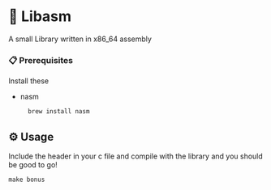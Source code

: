 # 👻 Libasm

A small Library written in x86_64 assembly

### 📋 Prerequisites

Install these
* nasm
  ```sh
	brew install nasm
  ```

## ⚙️ Usage

Include the header in your c file and compile with the library and you should be good to go!
```
make bonus
```
